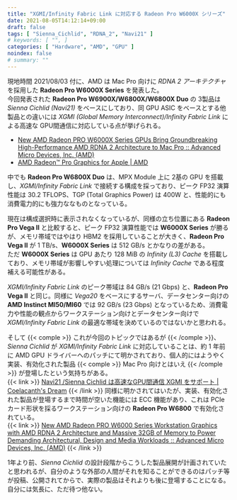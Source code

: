 ```yaml
---
title: "XGMI/Infinity Fabric Link に対応する Radeon Pro W6000X シリーズ"
date: 2021-08-05T14:12:14+09:00
draft: false
tags: [ "Sienna_Cichlid", "RDNA_2", "Navi21" ]
# keywords: [ "", ]
categories: [ "Hardware", "AMD", "GPU" ]
noindex: false
# summary: ""
---
```


現地時間 2021/08/03 付に、AMD は Mac Pro 向けに *RDNA 2 アーキテクチャ* を採用した **Radeon Pro W6000X Series** を発表した。  
今回発表された **Radeon Pro W6900X/W6800X/W6800X Duo** の 3製品は *Sienna Cichlid (Navi21)* をベースにしており、同 GPU ASIC をベースとする他製品との違いには *XGMI (Global Memory Interconnect)/Infinity Fabric Link* による高速な GPU間通信に対応している点が挙げられる。  

 * [New AMD Radeon PRO W6000X Series GPUs Bring Groundbreaking High-Performance AMD RDNA 2 Architecture to Mac Pro :: Advanced Micro Devices, Inc. (AMD)](https://ir.amd.com/news-events/press-releases/detail/1016/new-amd-radeon-pro-w6000x-series-gpus-bring)
 * [AMD Radeon™ Pro Graphics for Apple | AMD](https://www.amd.com/en/graphics/radeon-apple)

中でも **Radeon Pro W6800X Duo** は、MPX Module 上に 2基の GPU を搭載し、*XGMI/Infinity Fabric Link* で接続する構成を採っており、ピーク FP32 演算性能は 30.2 TFLOPS、TGP (Total Graphics Power) は 400W と、性能的にも消費電力的にも強力ななものとなっている。  

現在は構成選択時に表示されなくなっているが、同様の立ち位置にある **Radeon Pro Vega II** と比較すると、ピーク FP32 演算性能では **W6000X Series** が勝るが、メモリ帯域ではやはり HBM2 を採用していることが大きく、**Radeon Pro Vega II** が 1 TB/s、**W6000X Series** は 512 GB/s とかなりの差がある。  
ただ **W6000X Series** は GPU あたり 128 MiB の *Infinity (L3) Cache* を搭載しており、メモリ帯域が影響しやすい処理については *Infinity Cache* である程度補える可能性がある。  

*XGMI/Infinity Fabric Link* のピーク帯域は 84 GB/s (21 Gbps) と、**Radeon Pro Vega II** と同じ。同様に *Vega20* をベースにするサーバ、データセンター向けの **AMD Instinct MI50/MI60** では 92 GB/s (23 Gbps) となっているため、消費電力や性能の観点からワークステーション向けとデータセンター向けで *XGMI/Infinity Fabric Link* の最適な帯域を決めているのではないかと思われる。  

そして {{< comple >}} これが今回のトピックではあるが {{< /comple >}}、*Sienna Cichlid* が *XGMI/Infinity Fabric Link* に対応していることは、約 1 年前に AMD GPU ドライバーへのパッチにて明かされており、個人的にはようやく実装、有効化された製品 {{< comple >}} Mac Pro 向けとはいえ {{< /comple >}} が登場したという気持ちがある。  
{{< link >}} [Navi21 /Sienna Cichlid は高速なGPU間通信 XGMI をサポート | Coelacanth's Dream](/posts/2020/07/17/navi21-sienna_cichlid-support-xgmi/) {{< /link >}}
同様に明かされてはいたが、実装、有効化された製品が登場するまで時間が空いた機能には ECC 機能があり、これは PCIeカード形状を採るワークステーション向けの **Radeon Pro W6800** で有効化されている。  
{{< link >}} [New AMD Radeon PRO W6000 Series Workstation Graphics with AMD RDNA 2 Architecture and Massive 32GB of Memory to Power Demanding Architectural, Design and Media Workloads :: Advanced Micro Devices, Inc. (AMD)](https://ir.amd.com/news-events/press-releases/detail/1008/new-amd-radeon-pro-w6000-series-workstation-graphics-with) {{< /link >}}

1年より前、*Sienna Cichlid* の設計段階からこうした製品展開が計画されていたと思われるが、自分のような外部の人間がそれを知ることができるのはパッチ等が投稿、公開されてからで、実際の製品はそれよりも後に登場することになる。  
自分には気長に、ただ待つ他ない。  
